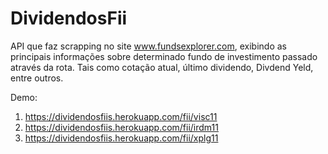 # DividendosFii
API que faz scrapping no site www.fundsexplorer.com, exibindo as principais informações sobre determinado fundo de investimento passado através da rota. 
Tais como cotação atual, último dividendo, Divdend Yeld, entre outros.

Demo:
1. https://dividendosfiis.herokuapp.com/fii/visc11
2. https://dividendosfiis.herokuapp.com/fii/irdm11
3. https://dividendosfiis.herokuapp.com/fii/xplg11
